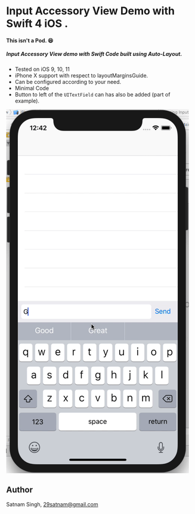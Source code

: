# Input Accessory View Demo with Swift 4 iOS  .
#### This isn't a Pod. 😆

##### Input Accessory View demo with Swift Code built using Auto-Layout.
 - Tested on iOS 9, 10, 11
 - iPhone X support with respect to layoutMarginsGuide.
 - Can be configured according to your need.
 - Minimal Code
 - Button to left of the `UITextField` can has also be added (part of example).

![Alt Text](https://raw.githubusercontent.com/29satnam/InputAccessoryView/master/demo.gif)

## Author

Satnam Singh, 29satnam@gmail.com
